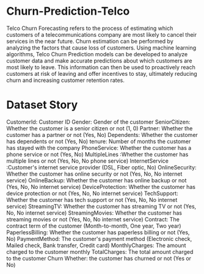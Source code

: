 # Churn-Prediction-Telco

Telco Churn Forecasting refers to the process of estimating which customers of a telecommunications company are most likely to cancel their services in the near future. Churn estimation can be performed by analyzing the factors that cause loss of customers. Using machine learning algorithms, Telco Churn Prediction models can be developed to analyze customer data and make accurate predictions about which customers are most likely to leave. This information can then be used to proactively reach customers at risk of leaving and offer incentives to stay, ultimately reducing churn and increasing customer retention rates.

# Dataset Story
CustomerId:	Customer ID
Gender:	Gender of the customer
SeniorCitizen:	Whether the customer is a senior citizen or not (1, 0)
Partner:	Whether the customer has a partner or not (Yes, No)
Dependents:	Whether the customer has dependents or not (Yes, No)
tenure:	Number of months the customer has stayed with the company
PhoneService:	Whether the customer has a phone service or not (Yes, No)
MultipleLines	:Whether the customer has multiple lines or not (Yes, No, No phone service)
InternetService	:Customer's internet service provider (DSL, Fiber optic, No)
OnlineSecurity:	Whether the customer has online security or not (Yes, No, No internet service)
OnlineBackup:	Whether the customer has online backup or not (Yes, No, No internet service)
DeviceProtection:	Whether the customer has device protection or not (Yes, No, No internet service)
TechSupport:	Whether the customer has tech support or not (Yes, No, No internet service)
StreamingTV:	Whether the customer has streaming TV or not (Yes, No, No internet service)
StreamingMovies:	Whether the customer has streaming movies or not (Yes, No, No internet service)
Contract:	The contract term of the customer (Month-to-month, One year, Two year)
PaperlessBilling:	Whether the customer has paperless billing or not (Yes, No)
PaymentMethod:	The customer's payment method (Electronic check, Mailed check, Bank transfer, Credit card)
MonthlyCharges:	The amount charged to the customer monthly
TotalCharges:	The total amount charged to the customer
Churn	Whether: the customer has churned or not (Yes or No)
